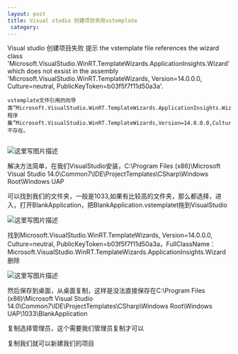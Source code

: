 ```yaml
---
layout: post
title: Visual studio 创建项目失败vstemplate 
 category:  
---
```


Visual studio 创建项目失败 提示 the vstemplate file references the wizard class 'Microsoft.VisualStudio.WinRT.TemplateWizards.ApplicationInsights.Wizard' which does not exsist in the assembly 'Microsoft.VisualStudio.WinRT.TemplateWizards, Version=14.0.0.0, Culture=neutral, PublicKeyToken=b03f5f7f11d50a3a'.
<!--more-->

```
vstemplate文件引用的向导类“Microsoft.VisualStudio.WinRT.TemplateWizards.ApplicationInsights.Wizard"在程序集”Microsoft.VisualStudio.WinRT.TemplateWizards,Version=14.0.0.0,Culture=neutral,PublicKeyToken=b03f5f7f11d50a3a"中不存在。


```

![这里写图片描述](http://img.blog.csdn.net/20160828152032748) 


解决方法简单，在我们VisualStudio安装，C:\Program Files (x86)\Microsoft Visual Studio 14.0\Common7\IDE\ProjectTemplates\CSharp\Windows Root\Windows UAP

可以找到我们的文件夹，一般是1033,如果有比较高的文件夹，那么都选择，进入，打开BlankApplication，把BlankApplication.vstemplatet拖到VisualStudio


![这里写图片描述](http://img.blog.csdn.net/20160828152134623)

找到Microsoft.VisualStudio.WinRT.TemplateWizards, Version=14.0.0.0, Culture=neutral, PublicKeyToken=b03f5f7f11d50a3a，FullClassName：Microsoft.VisualStudio.WinRT.TemplateWizards.ApplicationInsights.Wizard删除

![这里写图片描述](http://img.blog.csdn.net/20160828152347823)

然后保存到桌面，从桌面复制，这样是没法直接保存在C:\Program Files (x86)\Microsoft Visual Studio 14.0\Common7\IDE\ProjectTemplates\CSharp\Windows Root\Windows UAP\1033\BlankApplication

复制选择管理员，这个需要我们管理员复制才可以

复制我们就可以新建我们的项目




